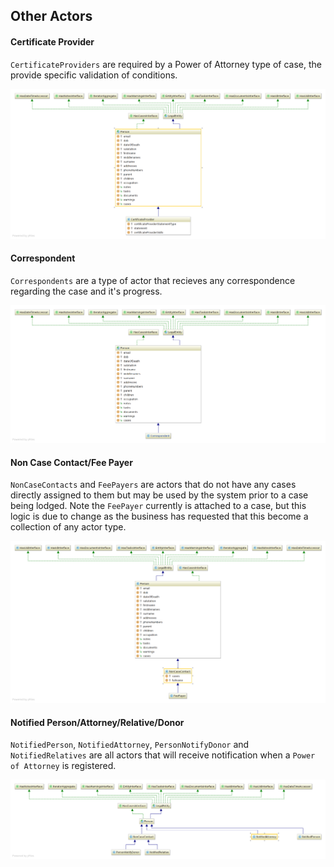 ## Other Actors

#### Certificate Provider

`CertificateProviders` are required by a Power of Attorney type of case, the provide specific validation of conditions.

![alt Certificate Provider][certprov]

#### Correspondent

`Correspondents` are a type of actor that recieves any correspondence regarding the case and it's progress.

![alt Correspondent][correspondent]

#### Non Case Contact/Fee Payer

`NonCaseContacts` and `FeePayers` are actors that do not have any cases directly assigned to them but may be used by the
 system prior to a case being lodged. Note the `FeePayer` currently is attached to a case, but this logic is due to change as
 the business has requested that this become a collection of any actor type.

![alt noncasecontact][noncasecontact]

#### Notified Person/Attorney/Relative/Donor

`NotifiedPerson`, `NotifiedAttorney`, `PersonNotifyDonor` and `NotifiedRelatives` are all actors that will receive notification when a `Power of Attorney`
is registered.

![alt notifiedpersons][notifiedpersons]

[certprov]: ../images/certificate-provider.png
[correspondent]: ../images/correspondent.png
[noncasecontact]: ../images/non-case-contact.png
[notifiedpersons]: ../images/notified-persons.png
